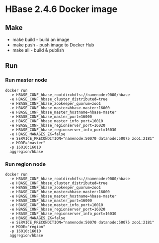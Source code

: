 # HBase 2.4.6 Docker image 

## Make

* make build - build an image
* make push - push image to Docker Hub
* make all - build & publish

## Run

### Run master node 

```shell
docker run 
  -e HBASE_CONF_hbase_rootdir=hdfs://namenode:9000/hbase
  -e HBASE_CONF_hbase_cluster_distributed=true
  -e HBASE_CONF_hbase_zookeeper_quorum=zoo1
  -e HBASE_CONF_hbase_master=hbase-master:16000
  -e HBASE_CONF_hbase_master_hostname=hbase-master
  -e HBASE_CONF_hbase_master_port=16000
  -e HBASE_CONF_hbase_master_info_port=16010
  -e HBASE_CONF_hbase_regionserver_port=16020
  -e HBASE_CONF_hbase_regionserver_info_port=16030
  -e HBASE_MANAGES_ZK=false
  -e SERVICE_PRECONDITION="namenode:50070 datanode:50075 zoo1:2181"
  -e MODE="master"
  -p 16010:16010
  aggregion/hbase
```


### Run region node

```shell
docker run 
  -e HBASE_CONF_hbase_rootdir=hdfs://namenode:9000/hbase
  -e HBASE_CONF_hbase_cluster_distributed=true
  -e HBASE_CONF_hbase_zookeeper_quorum=zoo1
  -e HBASE_CONF_hbase_master=hbase-master:16000
  -e HBASE_CONF_hbase_master_hostname=hbase-master
  -e HBASE_CONF_hbase_master_port=16000
  -e HBASE_CONF_hbase_master_info_port=16010
  -e HBASE_CONF_hbase_regionserver_port=16020
  -e HBASE_CONF_hbase_regionserver_info_port=16030
  -e HBASE_MANAGES_ZK=false
  -e SERVICE_PRECONDITION="namenode:50070 datanode:50075 zoo1:2181"
  -e MODE="region"
  -p 16010:16010
  aggregion/hbase
```

